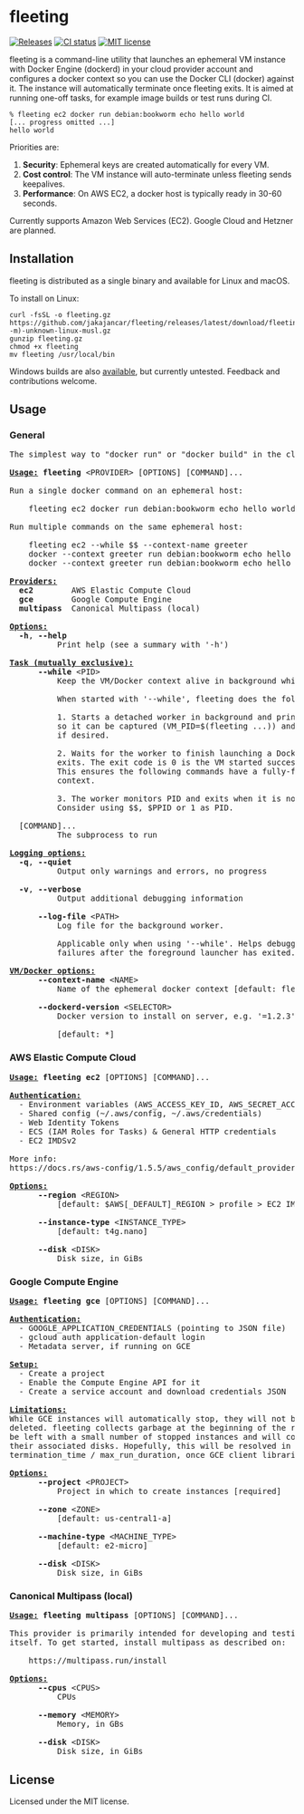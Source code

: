 # fleeting

[![Releases](https://img.shields.io/github/v/release/jakajancar/fleeting)](https://github.com/jakajancar/fleeting/releases)
[![CI status](https://img.shields.io/github/actions/workflow/status/jakajancar/fleeting/ci.yml?branch=master&logo=github&label=ci)](https://github.com/jakajancar/fleeting/actions/workflows/ci.yml?query=branch%3Amaster)
[![MIT license](https://img.shields.io/badge/license-MIT-blue.svg)](./LICENSE)

fleeting is a command-line utility that launches an ephemeral VM instance with Docker Engine (dockerd) in your cloud provider account and configures a docker context so you can use the Docker CLI (docker) against it. The instance will automatically terminate once fleeting exits. It is aimed at running one-off tasks, for example image builds or test runs during CI.

    % fleeting ec2 docker run debian:bookworm echo hello world
    [... progress omitted ...]
    hello world

Priorities are:

 1. **Security**: Ephemeral keys are created automatically for every VM.
 2. **Cost control**: The VM instance will auto-terminate unless fleeting sends keepalives.
 3. **Performance**: On AWS EC2, a docker host is typically ready in 30-60 seconds.

Currently supports Amazon Web Services (EC2). Google Cloud and Hetzner are planned.

## Installation

fleeting is distributed as a single binary and available for Linux and macOS.

To install on Linux:

    curl -fsSL -o fleeting.gz https://github.com/jakajancar/fleeting/releases/latest/download/fleeting-$(uname -m)-unknown-linux-musl.gz
    gunzip fleeting.gz
    chmod +x fleeting
    mv fleeting /usr/local/bin

Windows builds are also [available](https://github.com/jakajancar/fleeting/releases), but currently untested. Feedback and contributions welcome.

## Usage

### General

<pre>
The simplest way to &quot;docker run&quot; or &quot;docker build&quot; in the cloud

<b><u>Usage:</u></b> <b>fleeting</b> &lt;PROVIDER&gt; [OPTIONS] [COMMAND]...

Run a single docker command on an ephemeral host:

    fleeting ec2 docker run debian:bookworm echo hello world

Run multiple commands on the same ephemeral host:

    fleeting ec2 --while $$ --context-name greeter
    docker --context greeter run debian:bookworm echo hello world
    docker --context greeter run debian:bookworm echo hello again

<b><u>Providers:</u></b>
  <b>ec2</b>        AWS Elastic Compute Cloud
  <b>gce</b>        Google Compute Engine
  <b>multipass</b>  Canonical Multipass (local)

<b><u>Options:</u></b>
  <b>-h</b>, <b>--help</b>
          Print help (see a summary with &#39;-h&#39;)

<b><u>Task (mutually exclusive):</u></b>
      <b>--while</b> &lt;PID&gt;
          Keep the VM/Docker context alive in background while PID is running.
          
          When started with &#39;--while&#39;, fleeting does the following:
          
          1. Starts a detached worker in background and prints its PID to stdout
          so it can be captured (VM_PID=$(fleeting ...)) and killed explicitly,
          if desired.
          
          2. Waits for the worker to finish launching a Docker context and
          exits. The exit code is 0 is the VM started successfully or 1 if not.
          This ensures the following commands have a fully-functioning Docker
          context.
          
          3. The worker monitors PID and exits when it is no longer running.
          Consider using $$, $PPID or 1 as PID.

  [COMMAND]...
          The subprocess to run

<b><u>Logging options:</u></b>
  <b>-q</b>, <b>--quiet</b>
          Output only warnings and errors, no progress

  <b>-v</b>, <b>--verbose</b>
          Output additional debugging information

      <b>--log-file</b> &lt;PATH&gt;
          Log file for the background worker.
          
          Applicable only when using &#39;--while&#39;. Helps debugging docker context
          failures after the foreground launcher has exited.

<b><u>VM/Docker options:</u></b>
      <b>--context-name</b> &lt;NAME&gt;
          Name of the ephemeral docker context [default: fleeting-&lt;pid&gt;]

      <b>--dockerd-version</b> &lt;SELECTOR&gt;
          Docker version to install on server, e.g. &#39;=1.2.3&#39; or &#39;^1.2.3&#39;
          
          [default: *]
</pre>

### AWS Elastic Compute Cloud

<pre>
<b><u>Usage:</u></b> <b>fleeting</b> <b>ec2</b> [OPTIONS] [COMMAND]...

<b><u>Authentication:</u></b>
  - Environment variables (AWS_ACCESS_KEY_ID, AWS_SECRET_ACCESS_KEY)
  - Shared config (~/.aws/config, ~/.aws/credentials)
  - Web Identity Tokens
  - ECS (IAM Roles for Tasks) &amp; General HTTP credentials
  - EC2 IMDSv2

More info:
https://docs.rs/aws-config/1.5.5/aws_config/default_provider/credentials/struct.DefaultCredentialsChain.html

<b><u>Options:</u></b>
      <b>--region</b> &lt;REGION&gt;
          [default: $AWS[_DEFAULT]_REGION &gt; profile &gt; EC2 IMDSv2 &gt; us-east-1]

      <b>--instance-type</b> &lt;INSTANCE_TYPE&gt;
          [default: t4g.nano]

      <b>--disk</b> &lt;DISK&gt;
          Disk size, in GiBs
</pre>

### Google Compute Engine

<pre>
<b><u>Usage:</u></b> <b>fleeting</b> <b>gce</b> [OPTIONS] [COMMAND]...

<b><u>Authentication:</u></b>
  - GOOGLE_APPLICATION_CREDENTIALS (pointing to JSON file)
  - gcloud auth application-default login
  - Metadata server, if running on GCE

<b><u>Setup:</u></b>
  - Create a project
  - Enable the Compute Engine API for it
  - Create a service account and download credentials JSON

<b><u>Limitations:</u></b>
While GCE instances will automatically stop, they will not be automatically
deleted. fleeting collects garbage at the beginning of the run, but you will
be left with a small number of stopped instances and will continue to pay for
their associated disks. Hopefully, this will be resolved in the future with
termination_time / max_run_duration, once GCE client libraries support it.

<b><u>Options:</u></b>
      <b>--project</b> &lt;PROJECT&gt;
          Project in which to create instances [required]

      <b>--zone</b> &lt;ZONE&gt;
          [default: us-central1-a]

      <b>--machine-type</b> &lt;MACHINE_TYPE&gt;
          [default: e2-micro]

      <b>--disk</b> &lt;DISK&gt;
          Disk size, in GiBs
</pre>

### Canonical Multipass (local)

<pre>
<b><u>Usage:</u></b> <b>fleeting</b> <b>multipass</b> [OPTIONS] [COMMAND]...

This provider is primarily intended for developing and testing fleeting
itself. To get started, install multipass as described on:

    https://multipass.run/install

<b><u>Options:</u></b>
      <b>--cpus</b> &lt;CPUS&gt;
          CPUs

      <b>--memory</b> &lt;MEMORY&gt;
          Memory, in GBs

      <b>--disk</b> &lt;DISK&gt;
          Disk size, in GiBs
</pre>



## License

Licensed under the MIT license.
